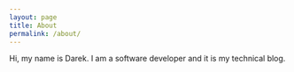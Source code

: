 ```yaml
---
layout: page
title: About
permalink: /about/
---
```


Hi, my name is Darek. I am a software developer and it is my technical blog.
